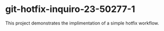 # git-hotfix-inquiro-23-50277-1
This project demonstrates the implimentation of a simple hotfix workflow.
